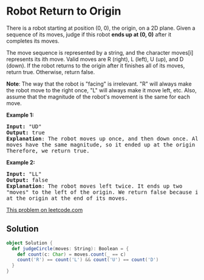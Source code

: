 # Robot Return to Origin

<p>
There is a robot starting at position (0, 0), the origin, on a 2D plane. Given
a sequence of its moves, judge if this robot <strong>ends up at (0, 0)</strong>
after it completes its moves.
</p>

<p>
The move sequence is represented by a string, and the character moves[i]
represents its ith move. Valid moves are R (right), L (left), U (up), and D
(down). If the robot returns to the origin after it finishes all of its moves,
return true. Otherwise, return false.
</p>

<p>
<strong>Note</strong>: The way that the robot is &quot;facing&quot; is
irrelevant. &quot;R&quot; will always make the robot move to the right once,
&quot;L&quot; will always make it move left, etc. Also, assume that the
magnitude of the robot&#39;s movement is the same for each move.
</p>

<p><b>Example 1:</b></p>

<pre>
<b>Input:</b> &quot;UD&quot;
<b>Output:</b> true
<strong>Explanation</strong>: The robot moves up once, and then down once. All
moves have the same magnitude, so it ended up at the origin where it started.
Therefore, we return true.
</pre>

<p><b>Example 2:</b></p>

<pre>
<b>Input:</b> &quot;LL&quot;
<b>Output:</b> false
<strong>Explanation</strong>: The robot moves left twice. It ends up two
&quot;moves&quot; to the left of the origin. We return false because it is not
at the origin at the end of its moves.
</pre>

[This problem on leetcode.com](https://leetcode.com/problems/robot-return-to-origin/)

## Solution

```scala
object Solution {
  def judgeCircle(moves: String): Boolean = {
    def count(c: Char) = moves.count(_ == c)
    count('R') == count('L') && count('U') == count('D')
  }
}
```
